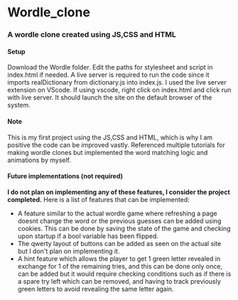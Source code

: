 # Wordle_clone
### A wordle clone created using JS,CSS and HTML
#### Setup
Download the Wordle folder. Edit the paths for stylesheet and script in index.html if needed. A live server is required to run the code since it imports realDictionary from dictionary.js into index.js. I used the live server extension on VScode.
If using vscode, right click on index.html and click run with live server. It should launch the site on the default browser of the system.
#### Note
This is my first project using the JS,CSS and HTML, which is why I am positive the code can be improved vastly. Referenced multiple tutorials for making wordle clones but implemented the word matching logic and animations by myself.
#### Future implementations (not required)
**I do not plan on implementing any of these features, I consider the project completed.**
Here is a list of features that can be implemented:
* A feature similar to the actual wordle game where refreshing a page doesnt change the word or the previous guesses can be added using cookies. This can be done by saving the state of the game and checking upon startup if a bool variable has been flipped.
* The qwerty layout of buttons can be added as seen on the actual site but I don't plan on implementing it.
* A hint feature which allows the player to get 1 green letter revealed in exchange for 1 of the remaining tries, and this can be done only once, can be added but it would require checking conditions such as if there is a spare try left which can be removed, and having to track previously green letters to avoid revealing the same letter again.

